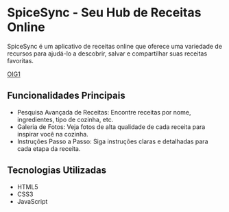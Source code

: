 # SpiceSync - Seu Hub de Receitas Online

SpiceSync é um aplicativo de receitas online que oferece uma variedade de recursos para ajudá-lo a descobrir, salvar e compartilhar suas receitas favoritas.

[OIG1](https://github.com/Lukeehz/SpiceSync/assets/100373893/14f1511d-1fcf-44de-bf47-daf29e0fcda9)

## Funcionalidades Principais

- Pesquisa Avançada de Receitas: Encontre receitas por nome, ingredientes, tipo de cozinha, etc.
- Galeria de Fotos: Veja fotos de alta qualidade de cada receita para inspirar você na cozinha.
- Instruções Passo a Passo: Siga instruções claras e detalhadas para cada etapa da receita.

## Tecnologias Utilizadas

- HTML5
- CSS3
- JavaScript

